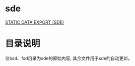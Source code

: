 # sde
[STATIC DATA EXPORT (SDE)](https://developers.eveonline.com/resource/resources)

# 目录说明

仅bsd、fsd目录为sde的原始内容, 其余文件用于sde的自动更新。